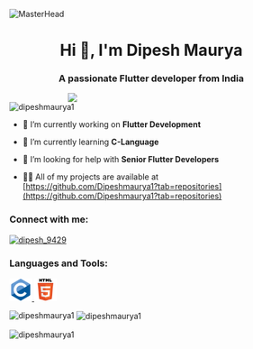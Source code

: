 ![MasterHead](68747470733a2f2f7265732e636c6f7564696e6172792e636f6d2f7375706572666f6c696f2f696d6167652f75706c6f61642f76313632303638393937392f36383734373437303733336132663266363932653730363936653639366436373265363336663664326636663732363936373639366536313663373332663633333632663333333332663633333232663633333633333333363333323330363536343635333833323636333036353330363336353634333736343335333733303634363236353333363133313636333332653637363936365f796a756832732e676966)
<h1 align="center">Hi 👋, I'm Dipesh Maurya</h1>
<h3 align="center">A passionate Flutter developer from India</h3>
<img align="right" width="400" src="https://dribbble.com/shots/3848914-Programmer-Thomas/attachments/10055456?mode=media">

<p align="left"> <img src="https://komarev.com/ghpvc/?username=dipeshmaurya1&label=Profile%20views&color=0e75b6&style=flat" alt="dipeshmaurya1" /> </p>

- 🔭 I’m currently working on **Flutter Development**

- 🌱 I’m currently learning **C-Language**

- 🤝 I’m looking for help with **Senior Flutter Developers**

- 👨‍💻 All of my projects are available at [https://github.com/Dipeshmaurya1?tab=repositories](https://github.com/Dipeshmaurya1?tab=repositories)

<h3 align="left">Connect with me:</h3>
<p align="left">
<a href="https://instagram.com/dipesh_9429" target="blank"><img align="center" src="https://raw.githubusercontent.com/rahuldkjain/github-profile-readme-generator/master/src/images/icons/Social/instagram.svg" alt="dipesh_9429" height="30" width="40" /></a>
</p>

<h3 align="left">Languages and Tools:</h3>
<p align="left"> <a href="https://www.cprogramming.com/" target="_blank" rel="noreferrer"> <img src="https://raw.githubusercontent.com/devicons/devicon/master/icons/c/c-original.svg" alt="c" width="40" height="40"/> </a> <a href="https://www.w3.org/html/" target="_blank" rel="noreferrer"> <img src="https://raw.githubusercontent.com/devicons/devicon/master/icons/html5/html5-original-wordmark.svg" alt="html5" width="40" height="40"/> </a> </p>

<p><img align="left" src="https://github-readme-stats.vercel.app/api/top-langs?username=dipeshmaurya1&show_icons=true&locale=en&layout=compact" alt="dipeshmaurya1" /></p>

<p>&nbsp;<img align="center" src="https://github-readme-stats.vercel.app/api?username=dipeshmaurya1&show_icons=true&locale=en" alt="dipeshmaurya1" /></p>

<p><img align="center" src="https://github-readme-streak-stats.herokuapp.com/?user=dipeshmaurya1&" alt="dipeshmaurya1" /></p>
